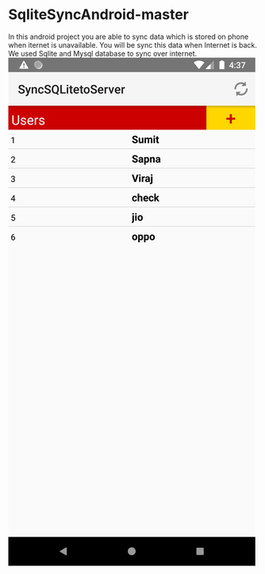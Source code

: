 # SqliteSyncAndroid-master


In this android project you are able to sync data which is stored on phone when iternet is unavailable.
You will be sync this data when Internet is back.
We used Sqlite and Mysql database to sync over internet.
<br>
![alt text](https://github.com/sumit-pc/SqliteSyncAndroid-master/blob/master/Screenshot_1571396843.png)
